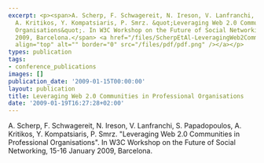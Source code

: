 ```yaml
---
excerpt: <p><span>A. Scherp, F. Schwagereit, N. Ireson, V. Lanfranchi, S. Papadopoulos,
  A. Kritikos, Y. Kompatsiaris, P. Smrz. &quot;Leveraging Web 2.0 Communities in Professional
  Organisations&quot;. In W3C Workshop on the Future of Social Networking, 15-16 January
  2009, Barcelona.</span> <a href="/files/ScherpEtAl-LeveragingWeb2Communities.pdf"><img
  align="top" alt="" border="0" src="/files/pdf/pdf.png" /></a></p>
types: publication
tags:
- conference_publications
images: []
publication_date: '2009-01-15T00:00:00'
layout: publication
title: Leveraging Web 2.0 Communities in Professional Organisations
date: '2009-01-19T16:27:28+02:00'
---
```

<p><span>A. Scherp, F. Schwagereit, N. Ireson, V. Lanfranchi, S. Papadopoulos, A. Kritikos, Y. Kompatsiaris, P. Smrz. &quot;Leveraging Web 2.0 Communities in Professional Organisations&quot;. In W3C Workshop on the Future of Social Networking, 15-16 January 2009, Barcelona.</span> <a href="/files/ScherpEtAl-LeveragingWeb2Communities.pdf"><img align="top" alt="" border="0" src="/files/pdf/pdf.png" /></a></p>
